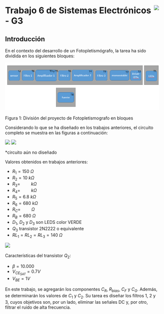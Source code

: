 # <img src="https://julianodb.github.io/SISTEMAS_ELECTRONICOS_PARA_INGENIERIA_BIOMEDICA/img/logo_fing.png?raw=true" align="right" height="45"> Trabajo 6 de Sistemas Electrónicos - G3

## Introducción

En el contexto del desarrollo de un Fotopletismógrafo, la tarea ha sido dividida en los siguientes bloques:

![TX_bloques](../../img/TX_bloques.png)

Figura 1: División del proyecto de Fotopletismografo en bloques

Considerando lo que se ha diseñado en los trabajos anteriores, el circuito completo se muestra en las figuras a continuación:

<img src="https://julianodb.github.io/electronic_circuits_diagrams/T6a.png" width="600">

<img src="https://julianodb.github.io/electronic_circuits_diagrams/T6b.png" width="600">

*circuito aún no diseñado

Valores obtenidos en trabajos anteriores:
- $R_1 = 150\ \Omega$
- $R_2 = 10\ k\Omega$
- $R_3 = \qquad\ k\Omega$
- $R_4 = \qquad\ k\Omega$
- $R_5 = 6.8\ k\Omega$
- $R_6 = 680\ k\Omega$
- $R_C = \qquad\ \Omega$
- $R_B = 680\ \Omega$
- $D_1$, $D_2$ y $D_3$ son LEDS color VERDE
- $Q_3$ transistor 2N2222 o equivalente
- $RL_1 = RL_2 = RL_3= 140\ \Omega$

<img src="https://julianodb.github.io/electronic_circuits_diagrams/four_parallel_R.png" width="300">

Características del transistor $Q_2$:

- $\beta = 10.000$
- $V_{CE_{SAT}} = 0.7 V$
- $V_{BE} = 1 V$

En este trabajo, se agregarán los componentes $C_R$, $R_{bias}$, $C_F$ y $C_G$. Además, se determinarán los valores de $C_1$ y $C_2$. Su tarea es diseñar los filtros 1, 2 y 3, cuyos objetivos son, por un lado, eliminar las señales DC y, por otro, filtrar el ruido de alta frecuencia.